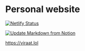 # Personal website

[![Netlify Status](https://api.netlify.com/api/v1/badges/e3461d39-73f7-4e48-bdca-4f350a4ad147/deploy-status)](https://app.netlify.com/sites/viraatlol/deploys)

[![Update Markdown from Notion](https://github.com/viraatdas/viraat.lol/actions/workflows/notion-to-markdown.yml/badge.svg)](https://github.com/viraatdas/viraat.lol/actions/workflows/notion-to-markdown.yml)

https://viraat.lol
